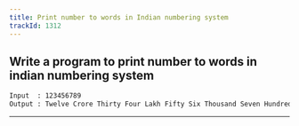 ```yaml
---
title: Print number to words in Indian numbering system
trackId: 1312
---
```


## Write a program to print number to words in indian numbering system

```txt
Input  : 123456789
Output : Twelve Crore Thirty Four Lakh Fifty Six Thousand Seven Hundred Eighty Nine
```

---
